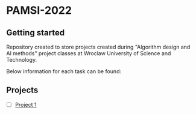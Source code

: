 # PAMSI-2022



## Getting started

Repository created to store projects created during "Algorithm design and AI methods" project classes at Wroclaw University of Science and Technology.

Below information for each task can be found:
## Projects
- [ ] [Project 1](https://gitlab.com/JasinskiR259384/pamsi-2022/-/tree/main/PROJECT_1)
